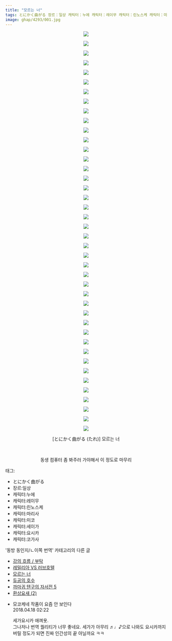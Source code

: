 ```yaml
---
title: "모르는 너"
tags: とにかく曲がる 장르：일상 캐릭터：누에 캐릭터：레이무 캐릭터：린노스케 캐릭터：마리사 캐릭터：미코 캐릭터：세이가 캐릭터：요시카 캐릭터：코가사 たれ 동방_동인지／ㄴ이쪽_번역
image: ghap/4293/001.jpg
---
```

<div class="article">
<p style="text-align: center; clear: none; float: none;"><img src="{{ site.nasurl }}/ghap/4293/001.jpg"/></p>
<p style="text-align: center; clear: none; float: none;"><img src="{{ site.nasurl }}/ghap/4293/002.jpg"/></p>
<p style="text-align: center; clear: none; float: none;"><img src="{{ site.nasurl }}/ghap/4293/003.jpg"/></p>
<p style="text-align: center; clear: none; float: none;"><img src="{{ site.nasurl }}/ghap/4293/004.jpg"/></p>
<p style="text-align: center; clear: none; float: none;"><img src="{{ site.nasurl }}/ghap/4293/005.jpg"/></p>
<p style="text-align: center; clear: none; float: none;"><img src="{{ site.nasurl }}/ghap/4293/006.jpg"/></p>
<p style="text-align: center; clear: none; float: none;"><img src="{{ site.nasurl }}/ghap/4293/007.jpg"/></p>
<p style="text-align: center; clear: none; float: none;"><img src="{{ site.nasurl }}/ghap/4293/008.jpg"/></p>
<p style="text-align: center; clear: none; float: none;"><img src="{{ site.nasurl }}/ghap/4293/009.jpg"/></p>
<p style="text-align: center; clear: none; float: none;"><img src="{{ site.nasurl }}/ghap/4293/010.jpg"/></p>
<p style="text-align: center; clear: none; float: none;"><img src="{{ site.nasurl }}/ghap/4293/011.jpg"/></p>
<p style="text-align: center; clear: none; float: none;"><img src="{{ site.nasurl }}/ghap/4293/012.jpg"/></p>
<p style="text-align: center; clear: none; float: none;"><img src="{{ site.nasurl }}/ghap/4293/013.jpg"/></p>
<p style="text-align: center; clear: none; float: none;"><img src="{{ site.nasurl }}/ghap/4293/014.jpg"/></p>
<p style="text-align: center; clear: none; float: none;"><img src="{{ site.nasurl }}/ghap/4293/015.jpg"/></p>
<p style="text-align: center; clear: none; float: none;"><img src="{{ site.nasurl }}/ghap/4293/016.jpg"/></p>
<p style="text-align: center; clear: none; float: none;"><img src="{{ site.nasurl }}/ghap/4293/017.jpg"/></p>
<p style="text-align: center; clear: none; float: none;"><img src="{{ site.nasurl }}/ghap/4293/018.jpg"/></p>
<p style="text-align: center; clear: none; float: none;"><img src="{{ site.nasurl }}/ghap/4293/019.jpg"/></p>
<p style="text-align: center; clear: none; float: none;"><img src="{{ site.nasurl }}/ghap/4293/020.jpg"/></p>
<p style="text-align: center; clear: none; float: none;"><img src="{{ site.nasurl }}/ghap/4293/021.jpg"/></p>
<p style="text-align: center; clear: none; float: none;"><img src="{{ site.nasurl }}/ghap/4293/022.jpg"/></p>
<p style="text-align: center; clear: none; float: none;"><img src="{{ site.nasurl }}/ghap/4293/023.jpg"/></p>
<p style="text-align: center; clear: none; float: none;"><img src="{{ site.nasurl }}/ghap/4293/024.jpg"/></p>
<p style="text-align: center; clear: none; float: none;"><img src="{{ site.nasurl }}/ghap/4293/025.jpg"/></p>
<p style="text-align: center; clear: none; float: none;"><img src="{{ site.nasurl }}/ghap/4293/026.jpg"/></p>
<p style="text-align: center; clear: none; float: none;"><img src="{{ site.nasurl }}/ghap/4293/027.jpg"/></p>
<p style="text-align: center; clear: none; float: none;"><img src="{{ site.nasurl }}/ghap/4293/028.jpg"/></p>
<p style="text-align: center; clear: none; float: none;"><img src="{{ site.nasurl }}/ghap/4293/029.jpg"/></p>
<p style="text-align: center; clear: none; float: none;"><img src="{{ site.nasurl }}/ghap/4293/030.jpg"/></p>
<p style="text-align: center; clear: none; float: none;"><img src="{{ site.nasurl }}/ghap/4293/031.jpg"/></p>
<p style="text-align: center; clear: none; float: none;"><img src="{{ site.nasurl }}/ghap/4293/032.jpg"/></p>
<p style="text-align: center; clear: none; float: none;"><img src="{{ site.nasurl }}/ghap/4293/033.jpg"/></p>
<p style="text-align: center; clear: none; float: none;"><img src="{{ site.nasurl }}/ghap/4293/034.jpg"/></p>
<p style="text-align: center; clear: none; float: none;"><img src="{{ site.nasurl }}/ghap/4293/035.jpg"/></p>
<p style="text-align: center; clear: none; float: none;"><img src="{{ site.nasurl }}/ghap/4293/036.jpg"/></p>
<p style="text-align: center; clear: none; float: none;"><img src="{{ site.nasurl }}/ghap/4293/037.jpg"/></p>
<p style="text-align: center; clear: none; float: none;"><img src="{{ site.nasurl }}/ghap/4293/038.jpg"/></p>
<p style="text-align: center; clear: none; float: none;"><img src="{{ site.nasurl }}/ghap/4293/039.jpg"/></p>
<p style="text-align: center; clear: none; float: none;"><img src="{{ site.nasurl }}/ghap/4293/040.jpg"/></p>
<p style="text-align: center; clear: none; float: none;"><img src="{{ site.nasurl }}/ghap/4293/041.jpg"/></p>
<p style="text-align: center; clear: none; float: none;"><img src="{{ site.nasurl }}/ghap/4293/042.jpg"/></p>
<p style="text-align: center; clear: none; float: none;">[とにかく曲がる (たれ)] 모르는 너</p>
<p style="text-align: center; clear: none; float: none;"><br/></p>
<p style="text-align: center; clear: none; float: none;">동생 컴퓨터 좀 봐주러 가야해서 이 정도로 마무리</p>
<p></p>
</div><div class="tagTrail">
<p>태그: </p>
<ul>
<li>とにかく曲がる</li>
<li>장르:일상</li>
<li>캐릭터:누에</li>
<li>캐릭터:레이무</li>
<li>캐릭터:린노스케</li>
<li>캐릭터:마리사</li>
<li>캐릭터:미코</li>
<li>캐릭터:세이가</li>
<li>캐릭터:요시카</li>
<li>캐릭터:코가사</li>
</ul>
</div><div class="another">
<p>'동방 동인지/ㄴ이쪽 번역' 카테고리의 다른 글</p>
<ul>
<li><a href="/2018-04-20-ghap_4307">강의 흐름 / 부탁</a></li>
<li><a href="/2018-04-18-ghap_4306">레밀리아 VS 러브호텔</a></li>
<li><a href="/2018-04-17-ghap_4293">모르는 너</a></li>
<li><a href="/2018-04-16-ghap_4290">듀공의 호수</a></li>
<li><a href="/2018-04-15-ghap_4279">까마귀 텐구의 자서전 5</a></li>
<li><a href="/2018-04-14-ghap_4278">환상요새 (2)</a></li>
</ul>
</div><div class="cb_module cb_fluid">
<div class="cb_wrt cb_profile">
<div class="comment">
<ul>
<li class="cb_thumb_off" id="comment15240578">
<div class="cb_comment_area">
<div class="cb_info_area">
<div class="cb_section">
<span class="cb_nick_name">모코케네 작품이 요즘 안 보인다</span>
</div>
<div class="cb_section">
<span class="cb_date">2018.04.18 02:22 </span>
</div>
</div>
<div class="cb_dsc_comment">
<p class="cb_dsc">
											세가요시카 애껴욧.<br/>
그나저나 번역 퀄리티가 너무 좋네요. 세가가 아무리 ♬♩♪으로 나와도 요시카까지 버릴 정도가 되면 진짜 인간성의 끝 아닐까요 ㅋㅋ
										</p>
</div>
</div></li>
</ul>
</div>
</div><!-- commentList close -->
</div>